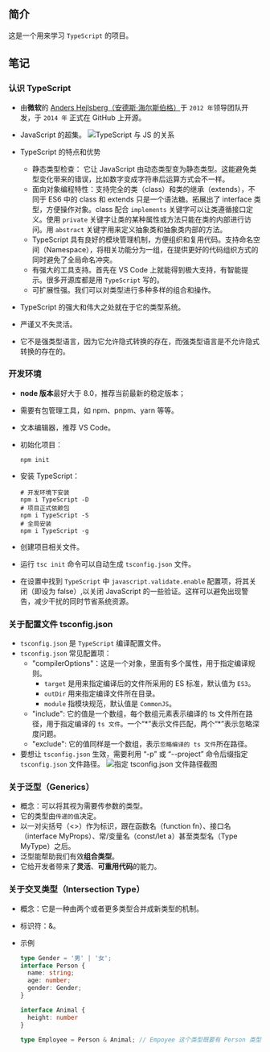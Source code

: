 ## 简介

这是一个用来学习 `TypeScript` 的项目。

## 笔记

### 认识 TypeScript

- 由**微软**的 [Anders Hejlsberg（安德斯·海尔斯伯格）](https://baike.baidu.com/item/%E5%AE%89%E5%BE%B7%E6%96%AF%C2%B7%E6%B5%B7%E5%B0%94%E6%96%AF%E4%BC%AF%E6%A0%BC/2152925)于 `2012 年`领导团队开发，于 `2014 年` 正式在 GitHub 上开源。
- JavaScript 的超集。
  ![TypeScript 与 JS 的关系](https://camo.githubusercontent.com/60467864f7e734142cb6146e19ed7ddaa2bc37d36222985a0f7cab23838c82dc/68747470733a2f2f7332312e617831782e636f6d2f323032342f30382f30382f706b7a597957392e706e67)
- TypeScript 的特点和优势

  - 静态类型检查： 它让 JavaScript 由动态类型变为静态类型。这能避免类型变化带来的错误，比如数字变成字符串后运算方式会不一样。
  - 面向对象编程特性：支持完全的类（class）和类的继承（extends），不同于 ES6 中的 class 和 extends 只是一个语法糖。拓展出了 interface 类型，方便操作对象。class 配合 `implements` 关键字可以让类遵循接口定义。使用 `private` 关键字让类的某种属性或方法只能在类的内部进行访问。用 `abstract` 关键字用来定义抽象类和抽象类内部的方法。
  - TypeScript 具有良好的模块管理机制，方便组织和复用代码。支持命名空间（Namespace），将相关功能分为一组，在提供更好的代码组织方式的同时避免了全局命名冲突。
  - 有强大的工具支持。首先在 VS Code 上就能得到极大支持，有智能提示。很多开源库都是用 `TypeScript` 写的。
  - 可扩展性强。我们可以对类型进行多种多样的组合和操作。

- TypeScript 的强大和伟大之处就在于它的类型系统。
- 严谨又不失灵活。
- 它不是强类型语言，因为它允许隐式转换的存在，而强类型语言是不允许隐式转换的存在的。

### 开发环境

- **node 版本**最好大于 8.0，推荐当前最新的稳定版本；
- 需要有包管理工具，如 npm、pnpm、yarn 等等。
- 文本编辑器，推荐 VS Code。
- 初始化项目：

  ```shell
  npm init
  ```

- 安装 TypeScript：

  ```shell
  # 开发环境下安装
  npm i TypeScript -D
  # 项目正式依赖包
  npm i TypeScript -S
  # 全局安装
  npm i TypeScript -g
  ```

- 创建项目相关文件。
- 运行 `tsc init` 命令可以自动生成 `tsconfig.json` 文件。
- 在设置中找到 `TypeScript` 中 `javascript.validate.enable` 配置项，将其关闭（即设为 false）,以关闭 JavaScript 的一些验证。这样可以避免出现警告，减少干扰的同时节省系统资源。

### 关于配置文件 tsconfig.json

- `tsconfig.json` 是 `TypeScript` 编译配置文件。
- `tsconfig.json` 常见配置项：
  - "compilerOptions"：这是一个对象，里面有多个属性，用于指定编译规则。
    - `target` 是用来指定编译后的文件所采用的 ES 标准，默认值为 `ES3`。
    - `outDir` 用来指定编译文件所在目录。
    - `module` 指模块规范，默认值是 `CommonJS`。
  - "include": 它的值是一个数组，每个数组元素表示编译的 ts 文件所在路径，用于指定编译的 `ts 文件`。一个“\*”表示文件匹配，两个“\*”表示忽略深度问题。
  - "exclude": 它的值同样是一个数组，表示`忽略编译的 ts 文件`所在路径。
- 要想让 `tsconfig.json` 生效，需要利用 “-p” 或 “--project” 命令后缀指定 `tsconfig.json` 文件路径。
  ![指定 tsconfig.json 文件路径截图](https://camo.githubusercontent.com/17b248257fbf96c7745309448e0f7ebac42ffb31f683fda29a300335d43e80a4/68747470733a2f2f7332312e617831782e636f6d2f323032342f30382f30382f706b7a59734a4a2e706e67)

### 关于泛型（Generics）

- 概念：可以将其视为需要传参数的类型。
- 它的类型由`传递的值`决定。
- 以一对尖括号（<>）作为标识，跟在函数名（function fn<T>）、接口名（interface MyProps<T>）、常/变量名（const/let a<T>）甚至类型名（Type MyType<T>）之后。
- 泛型能帮助我们有效**组合类型**。
- 它给开发者带来了**灵活**、**可重用代码**的能力。

### 关于交叉类型（Intersection Type）

- 概念：它是一种由两个或者更多类型合并成新类型的机制。

- 标识符：&。

- 示例

  ```typescript
  type Gender = '男' | '女';
  interface Person {
    name: string;
    age: number;
    gender: Gender;
  }
  
  interface Animal {
    height: number
  }

  type Employee = Person & Animal; // Empoyee 这个类型既要有 Person 类型里的所有属性，也要有 Animal 类型里的所有属性
  ```
